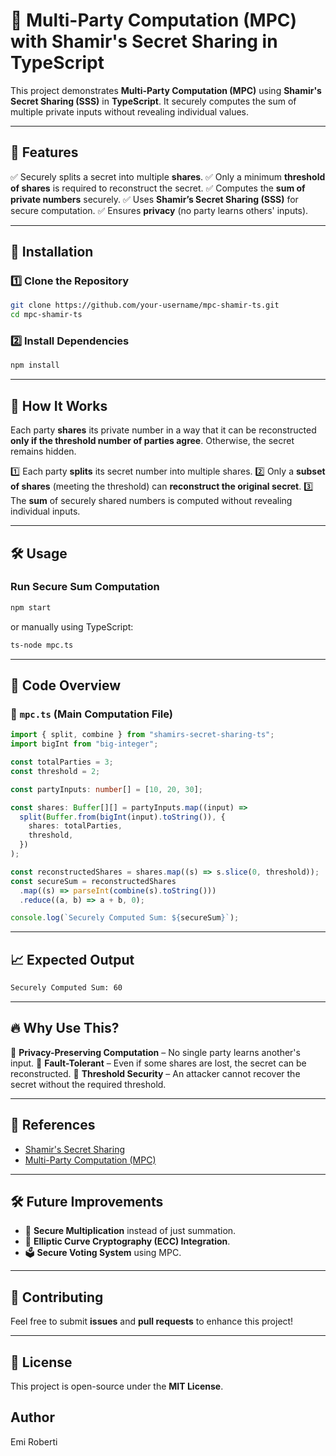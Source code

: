 # 🔐 Multi-Party Computation (MPC) with Shamir's Secret Sharing in TypeScript

This project demonstrates **Multi-Party Computation (MPC)** using **Shamir's Secret Sharing (SSS)** in **TypeScript**. It securely computes the sum of multiple private inputs without revealing individual values.

---

## 🚀 Features

✅ Securely splits a secret into multiple **shares**.
✅ Only a minimum **threshold of shares** is required to reconstruct the secret.
✅ Computes the **sum of private numbers** securely.
✅ Uses **Shamir’s Secret Sharing (SSS)** for secure computation.
✅ Ensures **privacy** (no party learns others' inputs).

---

## 📌 Installation

### 1️⃣ **Clone the Repository**

```sh
git clone https://github.com/your-username/mpc-shamir-ts.git
cd mpc-shamir-ts
```

### 2️⃣ **Install Dependencies**

```sh
npm install
```

---

## 📜 How It Works

Each party **shares** its private number in a way that it can be reconstructed **only if the threshold number of parties agree**. Otherwise, the secret remains hidden.

1️⃣ Each party **splits** its secret number into multiple shares.
2️⃣ Only a **subset of shares** (meeting the threshold) can **reconstruct the original secret**.
3️⃣ The **sum** of securely shared numbers is computed without revealing individual inputs.

---

## 🛠 Usage

### **Run Secure Sum Computation**

```sh
npm start
```

or manually using TypeScript:

```sh
ts-node mpc.ts
```

---

## 🔑 Code Overview

### **🔹 `mpc.ts` (Main Computation File)**

```typescript
import { split, combine } from "shamirs-secret-sharing-ts";
import bigInt from "big-integer";

const totalParties = 3;
const threshold = 2;

const partyInputs: number[] = [10, 20, 30];

const shares: Buffer[][] = partyInputs.map((input) =>
  split(Buffer.from(bigInt(input).toString()), {
    shares: totalParties,
    threshold,
  })
);

const reconstructedShares = shares.map((s) => s.slice(0, threshold));
const secureSum = reconstructedShares
  .map((s) => parseInt(combine(s).toString()))
  .reduce((a, b) => a + b, 0);

console.log(`Securely Computed Sum: ${secureSum}`);
```

---

## 📈 Expected Output

```sh
Securely Computed Sum: 60
```

---

## 🔥 Why Use This?

🔹 **Privacy-Preserving Computation** – No single party learns another's input.
🔹 **Fault-Tolerant** – Even if some shares are lost, the secret can be reconstructed.
🔹 **Threshold Security** – An attacker cannot recover the secret without the required threshold.

---

## 📖 References

- [Shamir's Secret Sharing](https://en.wikipedia.org/wiki/Shamir%27s_Secret_Sharing)
- [Multi-Party Computation (MPC)](https://en.wikipedia.org/wiki/Secure_multi-party_computation)

---

## 🛠️ Future Improvements

- 🔄 **Secure Multiplication** instead of just summation.
- 🔐 **Elliptic Curve Cryptography (ECC) Integration**.
- 🗳 **Secure Voting System** using MPC.

---

## 🤝 Contributing

Feel free to submit **issues** and **pull requests** to enhance this project!

---

## 📜 License

This project is open-source under the **MIT License**.

## Author

Emi Roberti

